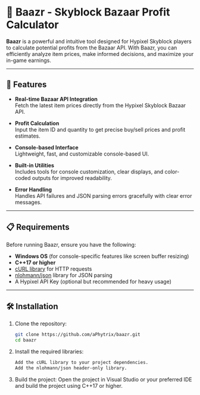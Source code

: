 # 🌟 Baazr - Skyblock Bazaar Profit Calculator

**Baazr** is a powerful and intuitive tool designed for Hypixel Skyblock players to calculate potential profits from the Bazaar API. With Baazr, you can efficiently analyze item prices, make informed decisions, and maximize your in-game earnings.

---

## 🚀 Features

- **Real-time Bazaar API Integration**  
  Fetch the latest item prices directly from the Hypixel Skyblock Bazaar API.

- **Profit Calculation**  
  Input the item ID and quantity to get precise buy/sell prices and profit estimates.

- **Console-based Interface**  
  Lightweight, fast, and customizable console-based UI.

- **Built-in Utilities**  
  Includes tools for console customization, clear displays, and color-coded outputs for improved readability.

- **Error Handling**  
  Handles API failures and JSON parsing errors gracefully with clear error messages.

---

## 📋 Requirements

Before running Baazr, ensure you have the following:

- **Windows OS** (for console-specific features like screen buffer resizing)  
- **C++17 or higher**  
- [cURL library](https://curl.se/) for HTTP requests  
- [nlohmann/json](https://github.com/nlohmann/json) library for JSON parsing  
- A Hypixel API Key (optional but recommended for heavy usage)

---

## 🛠️ Installation

1. Clone the repository:
   ```bash
   git clone https://github.com/aPhytrix/baazr.git
   cd baazr

2. Install the required libraries:
   ```bash
   Add the cURL library to your project dependencies.
   Add the nlohmann/json header-only library.

3. Build the project:
   Open the project in Visual Studio or your preferred IDE and build the project using C++17 or higher.
